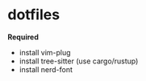 # dotfiles

**Required**
- install vim-plug
- install tree-sitter (use cargo/rustup)
- install nerd-font
